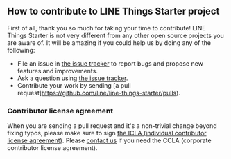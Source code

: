 ## How to contribute to LINE Things Starter project

First of all, thank you so much for taking your time to contribute! LINE Things Starter is not very different from any other open source projects you are aware of. It will be amazing if you could help us by doing any of the following:

- File an issue in [the issue tracker](https://github.com/line/line-things-starter/issues) to report bugs and propose new features and
  improvements.
- Ask a question using [the issue tracker](https://github.com/line/line-things-starter/issues).
- Contribute your work by sending [a pull request]https://github.com/line/line-things-starter/pulls).

### Contributor license agreement

When you are sending a pull request and it's a non-trivial change beyond fixing typos, please make sure to sign
[the ICLA (individual contributor license agreement)](https://cla-assistant.io/line/line-things-starter). Please
[contact us](mailto:dl_oss_dev@linecorp.com) if you need the CCLA (corporate contributor license agreement).

